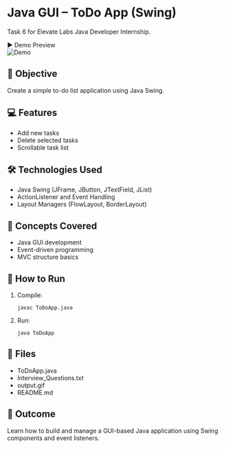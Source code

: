 # Java GUI – ToDo App (Swing)

Task 6 for Elevate Labs Java Developer Internship.

▶️ Demo Preview  
![Demo](video.gif)



## 📌 Objective
Create a simple to-do list application using Java Swing.

## 💻 Features
- Add new tasks
- Delete selected tasks
- Scrollable task list

## 🛠 Technologies Used
- Java Swing (JFrame, JButton, JTextField, JList)
- ActionListener and Event Handling
- Layout Managers (FlowLayout, BorderLayout)

## 🧠 Concepts Covered
- Java GUI development
- Event-driven programming
- MVC structure basics

## 🏁 How to Run
1. Compile:  
   ```
   javac ToDoApp.java
3. Run:  
   ```
   java ToDoApp
   ```

## 📂 Files
- ToDoApp.java
- Interview_Questions.txt
- output.gif
- README.md

## 🎯 Outcome
Learn how to build and manage a GUI-based Java application using Swing components and event listeners.

